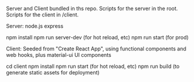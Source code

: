 Server and Client bundled in ths repo.
Scripts for the server in the root.
Scripts for the client in /client.

Server:
node.js express

npm install
npm run server-dev (for hot reload, etc)
npm run start (for prod)


Client:
Seeded from "Create React App", using functional components and web hooks, plus material-ui UI components

cd client
npm install
npm run start (for hot reload, etc)
npm run build (to generate static assets for deployment)
